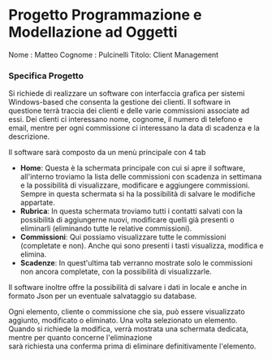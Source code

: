 # Progetto Programmazione e Modellazione ad Oggetti
Nome : Matteo
Cognome : Pulcinelli
Titolo:	Client Management<br>

### Specifica Progetto
Si richiede di realizzare un software con interfaccia grafica per sistemi Windows-based che consenta la gestione dei clienti. Il software in questione terrà traccia dei clienti e delle varie commissioni
associate ad essi. Dei clienti ci interessano nome, cognome, il numero di telefono e email, mentre per ogni commissione ci interessano
la data di scadenza e la descrizione.

Il software sarà composto da un menù principale con 4 tab 

* **Home**: Questa è la schermata principale con cui si apre il software, all'interno
troviamo la lista delle commissioni con scadenza in settimana e la possibilità di visualizzare, modificare
 e aggiungere commissioni. Sempre in questa schermata si ha la possibilità di salvare le modifiche appartate.
* **Rubrica**: In questa schermata troviamo tutti i contatti salvati con la possibilità di aggiungerne nuovi, modificare quelli già presenti o eliminarli (eliminando tutte le relative commissioni).
* **Commissioni**: Qui possiamo visualizzare tutte le commissioni (completate e non). Anche qui sono presenti i tasti visualizza, modifica e elimina.
* **Scadenze**: In quest'ultima tab verranno mostrate solo le commissioni non ancora completate, con la possibilità di visualizzarle.

Il software inoltre offre la possibilità di salvare i dati in locale e anche in formato Json per un eventuale
salvataggio su database.

Ogni elemento, cliente o commissione che sia, può essere visualizzato aggiunto, modificato o eliminato.
Una volta selezionato un elemento.
Quando si richiede la modifica, verrà mostrata una schermata dedicata, mentre per quanto concerne l'eliminazione  
sarà richiesta una conferma prima di eliminare definitivamente l'elemento.